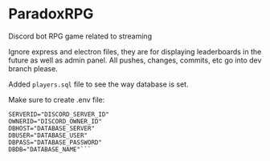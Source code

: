 # ParadoxRPG
Discord bot RPG game related to streaming

Ignore express and electron files, they are for displaying leaderboards in the future as well as admin panel.
All pushes, changes, commits, etc go into dev branch please.

Added ``players.sql`` file to see the way database is set.

Make sure to create .env file:

```MYTOKEN="BOT_TOKEN" 
SERVERID="DISCORD_SERVER_ID" 
OWNERID="DISCORD_OWNER_ID" 
DBHOST="DATABASE_SERVER" 
DBUSER="DATABASE_USER" 
DBPASS="DATABASE_PASSWORD" 
DBDB="DATABASE_NAME"```
